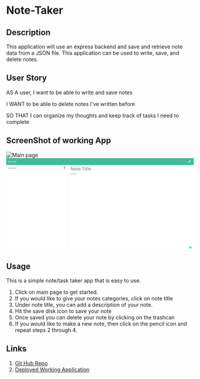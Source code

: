 # Note-Taker

## Description

This application will use an express backend and save and retrieve note data from a JSON file. This application can be used to write, save, and delete notes.

## User Story

AS A user, I want to be able to write and save notes

I WANT to be able to delete notes I've written before

SO THAT I can organize my thoughts and keep track of tasks I need to complete

## ScreenShot of working App

![Main page](C:\Users\SMSU2\code\homework\Note-Taker\public\assets\images\noteMImg.png)
![Notes page](public\assets\images\noteImg.png)

## Usage 
This is a simple note/task taker app that is easy to use.

1. Click on main page to get started.
2. If you would like to give your notes categories, click on note title
3. Under note title, you can add a description of your note.
4. Hit the save disk icon to save your note
5. Once saved you can delete your note by clicking on the trashcan
6. If you would like to make a new note, then click on the pencil icon and repeat steps 2 through 4.

## Links

1. [Git Hub Repo](https://github.com/wild1k/Note-Taker)
2. [Deployed Working Application]()

